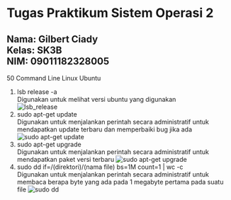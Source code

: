 # Tugas Praktikum Sistem Operasi 2
Nama: Gilbert Ciady  
Kelas: SK3B  
NIM: 09011182328005  
---  
50 Command Line Linux Ubuntu
1. lsb release -a  
   Digunakan untuk melihat versi ubuntu yang digunakan  
   ![lsb_release](https://github.com/user-attachments/assets/dfde309f-5b57-43a2-a4e6-b7c35827c837)
2. sudo apt-get update  
   Digunakan untuk menjalankan perintah secara administratif untuk mendapatkan update terbaru dan memperbaiki bug jika ada  
   ![sudo apt-get update](https://github.com/user-attachments/assets/5798576d-cbd1-4244-89f6-d2a30bea365b)
3. sudo apt-get upgrade  
   Digunakan untuk menjalankan perintah secara administratif untuk mendapatkan paket versi terbaru
   ![sudo apt-get upgrade](https://github.com/user-attachments/assets/cecd69aa-e4b8-4796-9862-3fdeaca67276)
4. sudo dd if=/(direktori)/(nama file) bs=1M count=1 | wc -c  
   Digunakan untuk menjalankan perintah secara administratif untuk membaca berapa byte yang ada pada 1 megabyte pertama pada suatu file
   ![sudo dd](https://github.com/user-attachments/assets/8ed6ebda-7e22-414a-a152-8375ade29bee)
